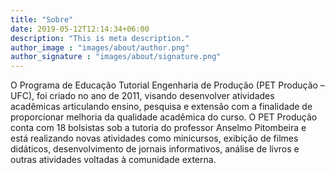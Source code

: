 ```yaml
---
title: "Sobre"
date: 2019-05-12T12:14:34+06:00
description: "This is meta description."
author_image : "images/about/author.png"
author_signature : "images/about/signature.png"
---
```


O Programa de Educação Tutorial Engenharia de Produção (PET Produção – UFC), foi criado no ano de 2011, visando desenvolver atividades acadêmicas articulando ensino, pesquisa e extensão com a finalidade de proporcionar melhoria da qualidade acadêmica do curso. O PET Produção conta com 18 bolsistas sob a tutoria do professor Anselmo Pitombeira e está realizando novas atividades como minicursos, exibição de filmes didáticos, desenvolvimento de jornais informativos, análise de livros e outras atividades voltadas à comunidade externa.
